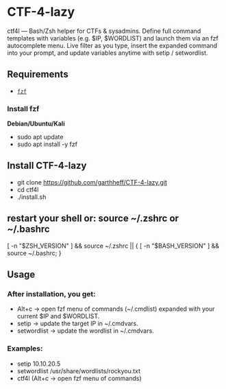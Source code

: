 # CTF-4-lazy
ctf4l — Bash/Zsh helper for CTFs &amp; sysadmins. Define full command templates with variables (e.g. $IP, $WORDLIST) and launch them via an fzf autocomplete menu. Live filter as you type, insert the expanded command into your prompt, and update variables anytime with setip / setwordlist.

## Requirements
- [`fzf`](https://github.com/junegunn/fzf)

### Install fzf
**Debian/Ubuntu/Kali**
* sudo apt update
* sudo apt install -y fzf

## Install CTF-4-lazy
* git clone https://github.com/garthheff/CTF-4-lazy.git
* cd ctf4l
* ./install.sh

## restart your shell or: source ~/.zshrc  or ~/.bashrc
[ -n "$ZSH_VERSION" ] && source ~/.zshrc || { [ -n "$BASH_VERSION" ] && source ~/.bashrc; }

## Usage

### After installation, you get:

* Alt+c → open fzf menu of commands (~/.cmdlist) expanded with your current $IP and $WORDLIST.
* setip <ip> → update the target IP in ~/.cmdvars.
* setwordlist <path> → update the wordlist in ~/.cmdvars.

### Examples:
* setip 10.10.20.5
* setwordlist /usr/share/wordlists/rockyou.txt
* ctf4l (Alt+c → open fzf menu of commands)
